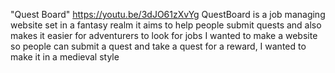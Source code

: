 "Quest Board"
https://youtu.be/3dJO61zXvYg 
QuestBoard is a job managing website set in a fantasy realm it aims to help people submit quests and also makes it easier for adventurers to look for jobs
I wanted to make a website so people can submit a quest and take a quest for a reward, I wanted to make it in a medieval style

